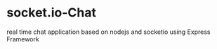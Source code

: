 # socket.io-Chat
real time chat application based on nodejs and socketio 
using Express Framework 


